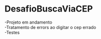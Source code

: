 # DesafioBuscaViaCEP

-Projeto em andamento<br>
-Tratamento de errors ao digitar o cep errado<br>
-Testes
